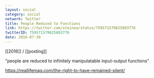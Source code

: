 ```yaml
---
layout: social
category: social
network: Twitter
title: People Reduced to Functions
link: https://twitter.com/steinea/status/759571579625803776
twitterID: 759571579625803776
date: 2016-07-30
---
```


[[2016]] / [[posting]]

"people are reduced to infinitely manipulatable input-output functions"

<https://reallifemag.com/the-right-to-have-remained-silent/>
